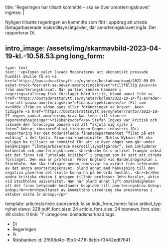 title: 'Regeringen har tillsatt kommitté – ska se över amorteringskravet'
ingress: |
  <p>Nyligen tillsatte regeringen en kommitté som fått i uppdrag att utreda låntagarbaserade makrotillsynsåtgärder, där amorteringskravet ingår. Det rapporterar Di.
  </p>
  
intro_image: /assets/img/skarmavbild-2023-04-19-kl.-10.58.53.png
long_form:
  -
    type: text
    text: '<p>Innan valet lovade Moderaterna att ekonomiskt pressade hushåll skulle få en <a href="https://bostadsrattsnytt.se/nyheter/bostadsmarknad/2022-09-09-oekat-tryck-foer-att-se-oever-amorteringskravet">tillfällig paus</a> från amorteringskravet. När partiet senare hamnade i regeringsställning fick förslaget hård kritik, bland annat från <a href="https://bostadsrattsnytt.se/nyheter/bolan/2022-10-14-fi-avrader-fran-att-pausa-amorteringskrav">Finansinspektionen</a> (Fi) som avrådde ifrån en sådan paus eller förändringar av kravet. Även tidigare <a href="https://bostadsrattsnytt.se/nyheter/rantor/2022-10-27-ingves-pausat-amorteringskrav-kan-leda-till-stoerre-reporantehoejningar">riksbankschef</a> Stefan Ingves var kritisk och liknade den föreslagna pausen vid att “skjuta sig själv i foten”.&nbsp; <br><br>Enligt tidningen Dagens industris (Di) rapportering har det moderatledda finansdepartementet “filat på ett motdrag” i det tysta. Finansmarknadsminister Niklas Wykman (M) ska nyligen ha tillsatt en kommitté för att se över något som går under benämningen “låntagarbaserade makrotillsynsåtgärder”, som inkluderar bolånetak och amorteringskraven. <br><br>Av Di:s artikel framgår också att det finns två “uttalade kritiker” i gruppen som är satt att utreda förslaget. Den ena är professor Peter Englund vid Handelshögskolan i Stockholm. Han ska tidigare genom remissvar ha avrått från införandet av det andra amorteringskravet, bland annat med hänvisning till den negativa påverkan det skulle kunna ha på berörda hushåll. <br><br>Den andra kritiska rösten i gruppen tillhör professor John Hassler, aktiv vid Stockholms universitet. Han har bland annat lyft omständigheten att det finns betydande kostnader kopplade till amorteringskrav.&nbsp; &nbsp;<br><br>Resultatet av kommitténs utredning ska presenteras i oktober nästa år.&nbsp;</p>'
template: articles/article
sponsored: false
hide_from_home: false
artikel_typ: nyhet
views: 228
puff_font_size: 24
article_font_size: 24
topnews_font_size: 48
clicks: 0
link: '1'
categories: bostadsmarknad
tags:
  - Di
  - Regeringen
  - Fi
  - Riksbanken
id: 2f698d4c-15b3-471f-8ebb-f3442edf7641
